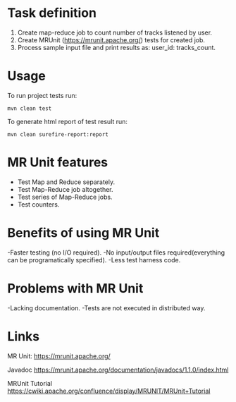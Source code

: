 # Task definition

1. Create map-reduce job to count number of tracks listened by user.
2. Create MRUnit (https://mrunit.apache.org/) tests for created job.
3. Process sample input file and print results as: user_id: tracks_count.

# Usage

To run project tests run:

    mvn clean test

To generate html report of test result run:

    mvn clean surefire-report:report

# MR Unit features

- Test Map and Reduce separately.
- Test Map-Reduce job altogether.
- Test series of Map-Reduce jobs.
- Test counters.
	
# Benefits of using MR Unit

-Faster testing (no I/O required).
-No input/output files required(everything can be programatically specified).
-Less test harness code.

# Problems with MR Unit

-Lacking documentation.
-Tests are not executed in distributed way.
	
# Links

MR Unit:
https://mrunit.apache.org/ 

Javadoc
https://mrunit.apache.org/documentation/javadocs/1.1.0/index.html 

MRUnit Tutorial
https://cwiki.apache.org/confluence/display/MRUNIT/MRUnit+Tutorial
